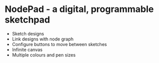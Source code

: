 # NodePad - a digital, programmable sketchpad

- Sketch designs
- Link designs with node graph
- Configure buttons to move between sketches
- Infinite canvas
- Multiple colours and pen sizes
